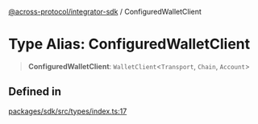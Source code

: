 [@across-protocol/integrator-sdk](../README.md) / ConfiguredWalletClient

# Type Alias: ConfiguredWalletClient

> **ConfiguredWalletClient**: `WalletClient`\<`Transport`, `Chain`, `Account`\>

## Defined in

[packages/sdk/src/types/index.ts:17](https://github.com/across-protocol/toolkit/blob/0408e9d38e7f5e4687131c33ea4b58d12a946b0d/packages/sdk/src/types/index.ts#L17)
